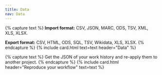 ```yaml
---
title: Data
nav: Data
---
```



{% capture text %}
**Import format:**
CSV, JSON, MARC, ODS, TSV, XML, XLS, XLSX.

**Export format:**
CSV, HTML, ODS, SQL, TSV, Wikidata, XLS, XLSX.
{% endcapture %}
{% include card.html text=text header="Data" %}



{% capture text %}
Get the JSON of your work history and re-apply them to another project.
{% endcapture %}
{% include card.html header="Reproduce your workflow" text=text %}

